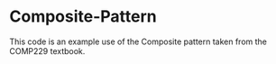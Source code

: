 # Composite-Pattern

This code is an example use of the Composite pattern taken from the COMP229 
textbook.
